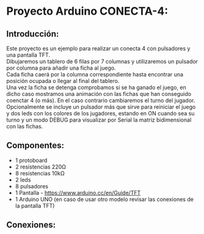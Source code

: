 # Proyecto Arduino CONECTA-4:

## Introducción:
Este proyecto es un ejemplo para realizar un conecta 4 con pulsadores y una pantalla TFT.<br />
Dibujaremos un tablero de 6 filas por 7 columnas y utilizaremos un pulsador por columna para añadir una ficha al juego.<br />
Cada ficha caerá por la columna correspondiente hasta encontrar una posición ocupada o llegar al final del tablero.<br />
Una vez la ficha se detenga comprobamos si se ha ganado el juego, en dicho caso mostramos una animación con las fichas que han conseguido coenctar 4 (o más). En el caso contrario cambiaremos el turno del jugador.<br />
Opcionalmente se incluye un pulsador más que sirve para reiniciar el juego y dos leds con los colores de los jugadores, estando en ON cuando sea su turno y un modo DEBUG para visualizar por Serial la matriz bidimensional con las fichas.

## Componentes:

- 1 protoboard
- 2 resistencias 220Ω
- 8 resistencias 10kΩ
- 2 leds
- 8 pulsadores
- 1 Pantalla - https://www.arduino.cc/en/Guide/TFT
- 1 Arduino UNO (en caso de usar otro modelo revisar las conexiones de la pantalla TFT)

## Conexiones:


